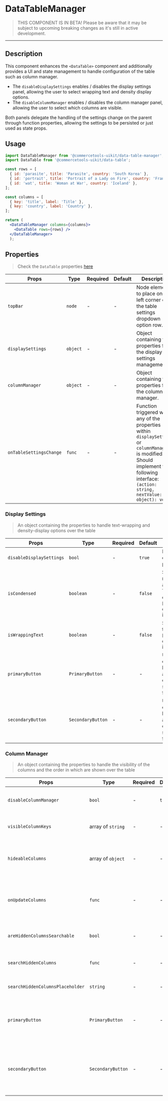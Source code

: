 # DataTableManager

> THIS COMPONENT IS IN BETA!
> Please be aware that it may be subject to upcoming breaking changes as it's still in active development.

---

## Description

This component enhances the `<DataTable>` component and additionally provides a UI and state management to handle configuration of the table such as column manager.

- The `disableDisplaySettings` enables / disables the display settings panel, allowing the user to select wrapping text and density display options.
- The `disableColumnManager` enables / disables the column manager panel, allowing the user to select which columns are visible.

Both panels delegate the handling of the settings change on the parent through function properties, allowing the settings to be persisted or just used as state props.

## Usage

```jsx
import DataTableManager from '@commercetools-uikit/data-table-manager';
import DataTable from '@commercetools-uikit/data-table';

const rows = [
  { id: 'parasite', title: 'Parasite', country: 'South Korea' },
  { id: 'portrait', title: 'Portrait of a Lady on Fire', country: 'France' },
  { id: 'wat', title: 'Woman at War', country: 'Iceland' },
];

const columns = [
  { key: 'title', label: 'Title' },
  { key: 'country', label: 'Country' },
];

return (
  <DataTableManager columns={columns}>
    <DataTable rows={rows} />
  </DataTableManager>
  );
```

## Properties

> Check the `DataTable` properties [here](https://github.com/commercetools/ui-kit/blob/master/packages/components/data-table/README.md)

| Props                     | Type              | Required | Default                              | Description                                                                                                                                                                                                                                                                             |
| ------------------------- | ----------------- | -------- | ------------------------------------ | --------------------------------------------------------------------------------------------------------------------------------------------------------------------------------------------------------------------------------------------------------------------------------------- |
| `topBar` | `node`           | -        | -                              | Node element to place on the left corner of the table settings dropdown option row. |
| `displaySettings` | `object`           | -        | -                              | Object containing the properties for the display settings management. |
| `columnManager` | `object`           | -        | -                              | Object containing the properties for the column manager. |
| `onTableSettingsChange` | `func`           | -        | -                              | Function triggered when any of the properties within `displaySettings` or `columnManager` is modified. Should implement the following interface: `(action: string, nextValue: object): void`  |



### Display Settings

> An object containing the properties to handle text-wrapping and density-display options over the table

| Props                  | Type      | Required | Default | Description                                                                                                                                                                                                                                                                                                                                                                                                                                                           |
| ---------------------- | --------- | -------- | ------- | --------------------------------------------------------------------------------------------------------------------------------------------------------------------------------------------------------------------------------------------------------------------------------------------------------------------------------------------------------------------------------------------------------------------------------------------------------------------- |
| `disableDisplaySettings` | `bool`            | -        | `true`                              | Enable this flag to enable display settings panel option.                                                                                                                                                |
| `isCondensed`             | `boolean`         | -        | `false`                              | Set this to `true` to reduce the paddings of all cells, allowing the Table to display more data in less space. Required if `disableDisplaySettings` is set to `true`.                                                                                                                                                                         |
| `isWrappingText`             | `boolean`         | -        | `false`                              | Set this to `true` to set truncation on all cells. Required if `disableDisplaySettings` is set to `true`.                                                                                                                                                                             |      
| `primaryButton` | `PrimaryButton`           | -        | -                              | UIKit Primary Button element to set at the bottom right to be used as primary action in case the display settings is working as a form. |
| `secondaryButton` | `SecondaryButton`           | -        | -                              | UIKit Secondary Button element to set at the bottom right to be used as secondary action in case the display settings is working as a form. |


### Column Manager

> An object containing the properties to handle the visibility of the columns and the order in which are shown over the table

| Props                  | Type      | Required | Default | Description                                                                                                                                                                                                                                                                                                                                                                                                                                                           |
| ---------------------- | --------- | -------- | ------- | --------------------------------------------------------------------------------------------------------------------------------------------------------------------------------------------------------------------------------------------------------------------------------------------------------------------------------------------------------------------------------------------------------------------------------------------------------------------- |                           
| `disableColumnManager` | `bool`            | -        | `true`                              | Enable this flag to enable column manager panel option.                                                                                                                                                |
| `visibleColumnKeys` | array of `string`           | -        | -                              | Visible columns keys. Required if `disableColumnManager` is `true`.  |
| `hideableColumns` | array of `object`           | -        | -                              | Columns to be managed by the column manager. Required if `disableColumnManager` is `true`.  |
| `onUpdateColumns` | `func`           | -        | -                              | Function called when the visible columns change on the column manager. Required if `disableColumnManager` is `true`.  |
| `areHiddenColumnsSearchable` | `bool`           | -        | -                              | Enable this flag to set a search input for the hidden columns panel.  |
| `searchHiddenColumns` | `func`           | -        | -                              | Function called when the search input for the hidden columns change.  |
| `searchHiddenColumnsPlaceholder` | `string`           | -        | -                              | Placeholder for the search input for the hidden columns.  |
| `primaryButton` | `PrimaryButton`           | -        | -                              | UIKit Primary Button element to set at the bottom right to be used as primary action in case the display settings is working as a form. |
| `secondaryButton` | `SecondaryButton`           | -        | -                              | UIKit Secondary Button element to set at the bottom right to be used as secondary action in case the display settings is working as a form. |
